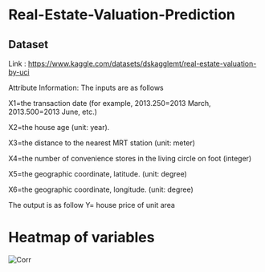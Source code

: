 # Real-Estate-Valuation-Prediction

## Dataset

Link : https://www.kaggle.com/datasets/dskagglemt/real-estate-valuation-by-uci

Attribute Information: The inputs are as follows

X1=the transaction date (for example, 2013.250=2013 March, 2013.500=2013 June, etc.)

X2=the house age (unit: year).

X3=the distance to the nearest MRT station (unit: meter)

X4=the number of convenience stores in the living circle on foot (integer)

X5=the geographic coordinate, latitude. (unit: degree)

X6=the geographic coordinate, longitude. (unit: degree)

The output is as follow
Y= house price of unit area

# Heatmap of variables
![Corr](https://github.com/Prajyotc/Real-Estate-Valuation-Prediction/assets/115527993/1d6e070c-1461-423c-ba2d-709a80d2bfad)
